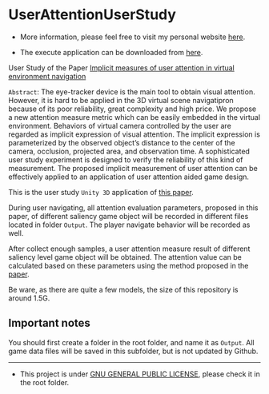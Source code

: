 # UserAttentionUserStudy

- More information, please feel free to visit my personal website [here](https://hanhonglei.github.io/).

- The execute application can be downloaded from [here](http://pan.baidu.com/s/1dEO1pWt).

User Study of the Paper [Implicit measures of user attention in virtual environment navigation](https://hanhonglei.github.io/publications/)

`Abstract`: The eye-tracker device is the main tool to obtain visual attention. However, it is hard to be applied in the 3D virtual scene navigatipron because of its poor reliability, great complexity and high price. We propose a new attention measure metric which can be easily embedded in the virtual environment. Behaviors of virtual camera controlled by the user are regarded as implicit expression of visual attention. The implicit expression is parameterized by the observed object’s distance to the center of the camera, occlusion, projected area, and observation time. A sophisticated user study experiment is designed to verify the reliability of this kind of measurement. The proposed implicit measurement of user attention can be effectively applied to an application of user attention aided game design.

This is the user study `Unity 3D` application of [this paper](http://info.scichina.com:8084/sciF/CN/Y2014/V44/I11/1398).

During user navigating, all attention evaluation parameters, proposed in this paper, of different saliency game object will be recorded in different files located in folder `Output`. The player navigate behavior will be recorded as well.

After collect enough samples, a user attention measure result of different saliency level game object will be obtained. The attention value can be calculated based on these parameters using the method proposed in the [paper](http://info.scichina.com:8084/sciF/CN/Y2014/V44/I11/1398).

Be ware, as there are quite a few models, the size of this repository is around 1.5G.

## Important notes

You should first create a folder in the root folder, and name it as `Output`. All game data files will be saved in this subfolder, but is not updated by Github.

----

- This project is under [GNU GENERAL PUBLIC LICENSE](https://www.gnu.org/licenses/), please check it in the root folder.